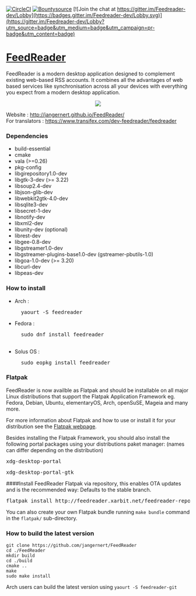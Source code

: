 [![CircleCI](https://circleci.com/gh/jangernert/FeedReader.svg?style=shield)](https://circleci.com/gh/jangernert/FeedReader) [![Bountysource](https://img.shields.io/bountysource/team/jangernert-feedreader/activity.svg)](https://www.bountysource.com/teams/jangernert-feedreader/issues) [![Join the chat at https://gitter.im/Feedreader-dev/Lobby](https://badges.gitter.im/Feedreader-dev/Lobby.svg)](https://gitter.im/Feedreader-dev/Lobby?utm_source=badge&utm_medium=badge&utm_campaign=pr-badge&utm_content=badge)


# [FeedReader](http://jangernert.github.io/FeedReader/)

FeedReader is a modern desktop application designed to complement existing web-based RSS accounts. It combines all the advantages of web based services like synchronisation across all your devices with everything you expect from a modern desktop application.


<div style="text-align:center"><img src ="https://raw.githubusercontent.com/jangernert/feedreader/gh-pages/images/gallery/Screenshot4.png" /></div>

Website : http://jangernert.github.io/FeedReader/<br/>
For translators : https://www.transifex.com/dev-feedreader/feedreader



### Dependencies
- build-essential
- cmake
- vala (>=0.26)
- pkg-config
- libgirepository1.0-dev
- libgtk-3-dev (>= 3.22)
- libsoup2.4-dev
- libjson-glib-dev
- libwebkit2gtk-4.0-dev
- libsqlite3-dev
- libsecret-1-dev
- libnotify-dev
- libxml2-dev
- libunity-dev (optional)
- librest-dev
- libgee-0.8-dev
- libgstreamer1.0-dev
- libgstreamer-plugins-base1.0-dev (gstreamer-pbutils-1.0)
- libgoa-1.0-dev (>= 3.20)
- libcurl-dev
- libpeas-dev


### How to install
  - Arch : <br/>
    <pre>
      yaourt -S feedreader
    </pre>
  - Fedora : <br/>
    <pre>
      sudo dnf install feedreader
    </per>
  - Solus OS : <br/>
    <pre>
      sudo eopkg install feedreader
    </pre>

### Flatpak

FeedReader is now availble as Flatpak and should be installable on all major Linux distributions that support the Flatpak Application Framework eg. Fedora, Debian, Ubuntu, elementaryOS, Arch, openSuSE, Mageia and many more.

For more information about Flatpak and how to use or install it for your distribution see the [Flatpak webpage](http://flatpak.org).

Besides installing the Flatpak Framework, you should also install the following portal packages using your distributions paket manager:
(names can differ depending on the distribution)
<pre>xdg-desktop-portal</pre>
<pre>xdg-desktop-portal-gtk</pre>

####Install FeedReader Flatpak via repository, this enables OTA updates and is the recommended way:
Defaults to the stable branch.
<pre>
flatpak install http://feedreader.xarbit.net/feedreader-repo/feedreader.flatpakref
</pre>

You can also create your own Flatpak bundle running `make bundle` command in the `flatpak/` sub-directory.


### How to build the latest version
```
git clone https://github.com/jangernert/FeedReader
cd ./FeedReader
mkdir build
cd ./build
cmake ..
make
sudo make install
```
Arch users can build the latest version using `yaourt -S feedreader-git`
